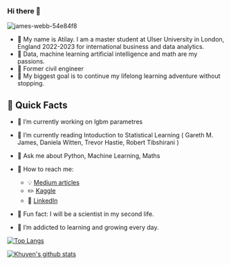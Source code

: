 ### Hi there 👋

![james-webb-54e84f8](https://user-images.githubusercontent.com/65057931/148323698-f997d4ef-7950-45f4-bea0-56acd772edae.jpg)

- :green_book: My name is Atilay. I am a master student at Ulser University in London, England 2022-2023 for international business and data analytics. 
- :green_book: Data, machine learning artificial intelligence and math are my passions.
- :green_book: Former civil engineer
- :green_book: My biggest goal is to continue my lifelong learning adventure without stopping.




## :green_book: Quick Facts

- :floppy_disk: I’m currently working on lgbm parametres
- :floppy_disk: I’m currently reading Intoduction to Statistical Learning ( Gareth M. James, Daniela Witten, Trevor Hastie, Robert Tibshirani ) 
- :floppy_disk: Ask me about Python, Machine Learning, Maths

- :floppy_disk: How to reach me: 
  - :bulb: [Medium articles](https://atilaycemsamiloglu.medium.com)
  - :pencil2: [Kaggle](https://www.kaggle.com/atilaysamiloglu)
  - :office: [LinkedIn](https://www.linkedin.com/in/atilaycem/)
- :floppy_disk: Fun fact: I will be a scientist in my second life.

- :floppy_disk: I’m addicted to learning and growing every day.



[![Top Langs](https://github-readme-stats.vercel.app/api/top-langs/?username=aticem)](https://github.com/aaticem/github-readme-stats)

[![Khuyen's github stats](https://github-readme-stats.vercel.app/api?username=aticem&count_private=true&show_icons=true&theme=radical&hide_rank=false)](https://github.com/anuraghazra/github-readme-stats)
